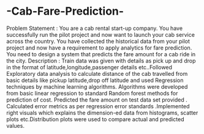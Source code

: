 # -Cab-Fare-Prediction-
Problem Statement : You are a cab rental start-up company. You have successfully run the pilot project and now want to launch your cab service across the country. You have collected the historical data from your pilot project and now have a requirement to apply analytics for fare prediction. You need to design a system that predicts the fare amount for a cab ride in the city. 
Description : Train data was given with details as pick up and drop in the format of latitude,longitude,passenger details etc..Followed Exploratory data analysis to calculate distance of the cab travelled from basic details like pickup latitude,drop off latitude and used Regression techniques by machine learning algorithms. Algorithms were developed from basic linear regression to standard Random forest methods for prediction of cost. Predicted the fare amount on test data set provided . Calculated error metrics as per regression error standards .Implemented right visuals which explains the dimension-ed data from histograms, scatter plots etc.Distribution plots were used to compare actual and predicted values.
